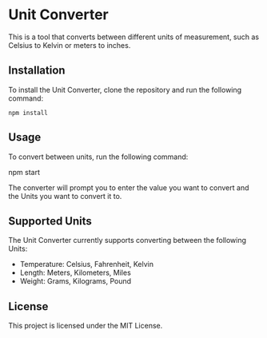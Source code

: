 # Unit Converter

This is a tool that converts between different units of measurement, such as Celsius to Kelvin or meters to inches.

## Installation

To install the Unit Converter, clone the repository and run the following command:

```
npm install
```

## Usage

To convert between units, run the following command:


npm start


The converter will prompt you to enter the value you want to convert and the Units you want to convert it to.

## Supported Units

The Unit Converter currently supports converting between the following Units:

* Temperature: Celsius, Fahrenheit, Kelvin
* Length: Meters, Kilometers, Miles
* Weight: Grams, Kilograms, Pound

## License

This project is licensed under the MIT License.
